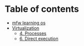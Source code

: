 # Table of contents

* [mfw learning os](README.md)
* [Virtualization](virtualization/README.md)
  * [4. Processes](virtualization/4.-processes.md)
  * [6. Direct execution](virtualization/6.-direct-execution.md)
